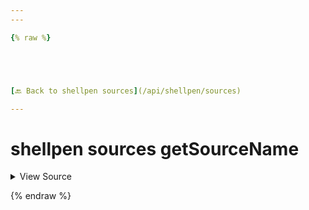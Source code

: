 ```yaml
---
---

{% raw %}





[🔙 Back to shellpen sources](/api/shellpen/sources)

---
```








<!-- Todo, if there are no subcommands under the child commands, use a smaller heading size -->

# shellpen sources getSourceName



<details>
  <summary>View Source</summary>

{% endraw %}
{% highlight sh %}
"getSourceName")
  
{% endhighlight %}
{% raw %}

</details>








  
{% endraw %}
